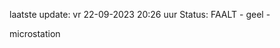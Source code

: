 laatste update: 
vr 22-09-2023 20:26   uur 
Status: FAALT - geel - 
<div class="service Y">microstation</div>